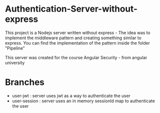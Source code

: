 # Authentication-Server-without-express

This project is a Nodejs server written without express - 
The idea was to implement the middleware pattern and creating something similar to express.
You can find the implementation of the pattern inside the folder "Pipeline"

This server was created for the course Angular Security - from angular university

# Branches

- user-jwt : server uses jwt as a way to authenticate the user
- user-session : server uses an in memory sessionId map to authenticate the user
